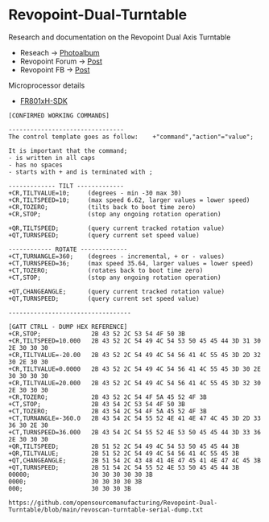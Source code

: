 # Revopoint-Dual-Turntable
Research and documentation on the Revopoint Dual Axis Turntable

- Reseach -> [Photoalbum](https://photos.app.goo.gl/Gpw4DirpBiTtLEeU9)
- Revopoint Forum -> [Post](https://forum.revopoint3d.com/t/reverse-engineer-bluetooth-commands-for-dual-axis-turntable/17504/18)
- Revopoint FB -> [Post](https://www.facebook.com/groups/revopointgloballaunch/posts/)

Microprocessor details
- [FR801xH-SDK](https://gitee.com/freqchip/FR801xH-SDK)


```
[CONFIRMED WORKING COMMANDS]

--------------------------------
The control template goes as follow:    +"command","action"="value";

It is important that the command;
- is written in all caps
- has no spaces
- starts with + and is terminated with ;

------------- TILT -------------
+CR,TILTVALUE=10;     (degrees - min -30 max 30)
+CR,TILTSPEED=10;     (max speed 6.62, larger values = lower speed)
+CR,TOZERO;           (tilts back to boot time zero)
+CR,STOP;             (stop any ongoing rotation operation)

+QR,TILTSPEED;        (query current tracked rotation value)      
+QT,TURNSPEED;        (query current set speed value)

------------ ROTATE -------------
+CT,TURNANGLE=360;    (degrees - incremental, + or - values)
+CT,TURNSPEED=36;     (max speed 35.64, larger values = lower speed)
+CT,TOZERO;           (rotates back to boot time zero)
+CT,STOP;             (stop any ongoing rotation operation)

+QT,CHANGEANGLE;      (query current tracked rotation value)
+QT,TURNSPEED;        (query current set speed value)

----------------------------------
```

```
[GATT CTRLL - DUMP HEX REFERENCE]
+CR,STOP;              2B 43 52 2C 53 54 4F 50 3B 
+CR,TILTSPEED=10.000   2B 43 52 2C 54 49 4C 54 53 50 45 45 44 3D 31 30 2E 30 30 30 
+CR,TILTVALUE=-20.00   2B 43 52 2C 54 49 4C 54 56 41 4C 55 45 3D 2D 32 30 2E 30 30 
+CR,TILTVALUE=0.0000   2B 43 52 2C 54 49 4C 54 56 41 4C 55 45 3D 30 2E 30 30 30 30 
+CR,TILTVALUE=20.000   2B 43 52 2C 54 49 4C 54 56 41 4C 55 45 3D 32 30 2E 30 30 30 
+CR,TOZERO;            2B 43 52 2C 54 4F 5A 45 52 4F 3B 
+CT,STOP;              2B 43 54 2C 53 54 4F 50 3B 
+CT,TOZERO;            2B 43 54 2C 54 4F 5A 45 52 4F 3B 
+CT,TURNANGLE=-360.0   2B 43 54 2C 54 55 52 4E 41 4E 47 4C 45 3D 2D 33 36 30 2E 30 
+CT,TURNSPEED=36.000   2B 43 54 2C 54 55 52 4E 53 50 45 45 44 3D 33 36 2E 30 30 30 
+QR,TILTSPEED;         2B 51 52 2C 54 49 4C 54 53 50 45 45 44 3B 
+QR,TILTVALUE;         2B 51 52 2C 54 49 4C 54 56 41 4C 55 45 3B 
+QT,CHANGEANGLE;       2B 51 54 2C 43 48 41 4E 47 45 41 4E 47 4C 45 3B 
+QT,TURNSPEED;         2B 51 54 2C 54 55 52 4E 53 50 45 45 44 3B 
00000;                 30 30 30 30 30 3B 
0000;                  30 30 30 30 3B 
000;                   30 30 30 3B 

https://github.com/opensourcemanufacturing/Revopoint-Dual-Turntable/blob/main/revoscan-turntable-serial-dump.txt
```
